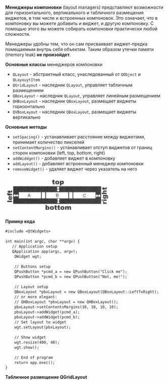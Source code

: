 **Менеджеры компоновки** (layout managers) представляют возможности для горизонтального, вертикального и табличного размещения виджетов, в том числе и встроенных компоновок. Это означает, что в компоновку вы можете добавить и виджет, и другую компоновку. С помощью этого вы можете собирать компоновки практически любой сложности.

Менеджеры удобны тем, что он сам присваивает виджет-предка помещаемым внутрь себя объектам. Таким образом утечки памяти (memory leak) **не произойдет**. 

**Основные классы** менеджеров компоновки

* `QLayout` - абстрактный класс, унаследованный от `QObject` и `QLayouytItem`
* `QGridLayout` - наследник `QLayout`, управляет табличным размещением
* `QBoxLayout` - наследник `QLayout`, управляет линейным размещением
* `QHBoxLayout` - наследник `QBoxLayout`, размещает виджеты горизонтально
* `QVBoxLayout` - наследник `QBoxLayout`, размещает виджеты вертикально

**Основные методы** 

- `setSpacing()` - устанавливает расстояние между виджетами, принимает количество пикселей
- `setContentMargins()` - устанавливает отступ виджетов от границ сторон компоновки (left, top, bottom, right)
- `addWiddget()` - добавляет виджет в компоновку
- `addLayout()` - добавляет встроенный менеджер компоновки
- `removeWidget()` - удаляет виджет через указатель на него

![Размещение виджетов по горизонтали](images/Widget_Horizontal_Layout.png)

**Пример кода**
```
#include <QtWidgets>

int main(int argc, char **argv) {
   // Application setup
   QApplication app(argc, argv);
	QWidget wgt;
	
	// Buttons setup
	QPushButton *pcmd_a = new QPushButton("Click me");
	QPushButton *pcmd_b = new QPushButton("Not, me!");
	
	// Layout setup
	QBoxLayout *pbxLayout = new QBoxLayout(QBoxLayout::LeftToRight);
	// or more elegant:
	// QHBoxLayout *pbxLayout = new QHBoxLayout();
	pbxLayout->setContentsMargins(10, 10, 10, 10);
	pbxLayout->addWidget(pcmd_a);
	pbxLayout->addWidget(pcmd_b);
	// Set layout to widget
 	wgt.setLayout(pbxLayout);
	
	// Show widget
	wgt.resize(400, 40);
	wgt.show();
	
	// End of program
	return app.exec();
}
```

**Табличное размещение QGridLayout** 
